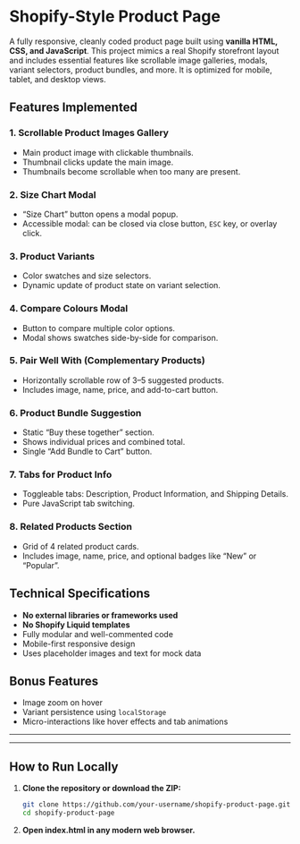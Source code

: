 #  Shopify-Style Product Page

A fully responsive, cleanly coded product page built using **vanilla HTML, CSS, and JavaScript**. This project mimics a real Shopify storefront layout and includes essential features like scrollable image galleries, modals, variant selectors, product bundles, and more. It is optimized for mobile, tablet, and desktop views.

##  Features Implemented

### 1. Scrollable Product Images Gallery
- Main product image with clickable thumbnails.
- Thumbnail clicks update the main image.
- Thumbnails become scrollable when too many are present.

### 2. Size Chart Modal
- “Size Chart” button opens a modal popup.
- Accessible modal: can be closed via close button, `ESC` key, or overlay click.

### 3. Product Variants
- Color swatches and size selectors.
- Dynamic update of product state on variant selection.

### 4. Compare Colours Modal
- Button to compare multiple color options.
- Modal shows swatches side-by-side for comparison.

### 5. Pair Well With (Complementary Products)
- Horizontally scrollable row of 3–5 suggested products.
- Includes image, name, price, and add-to-cart button.

### 6. Product Bundle Suggestion
- Static “Buy these together” section.
- Shows individual prices and combined total.
- Single “Add Bundle to Cart” button.

### 7. Tabs for Product Info
- Toggleable tabs: Description, Product Information, and Shipping Details.
- Pure JavaScript tab switching.

### 8. Related Products Section
- Grid of 4 related product cards.
- Includes image, name, price, and optional badges like “New” or “Popular”.

##  Technical Specifications
- **No external libraries or frameworks used**
- **No Shopify Liquid templates**
- Fully modular and well-commented code
- Mobile-first responsive design
- Uses placeholder images and text for mock data

##  Bonus Features
- Image zoom on hover
- Variant persistence using `localStorage`
- Micro-interactions like hover effects and tab animations

---

---

##  How to Run Locally

1. **Clone the repository or download the ZIP:**
   ```bash
   git clone https://github.com/your-username/shopify-product-page.git
   cd shopify-product-page
   ```
2. **Open index.html in any modern web browser.**



